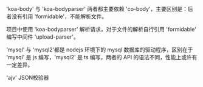 'koa-body' 与 'koa-bodyparser' 两者都主要依赖 'co-body'，主要区别是：后者没有引用 'formidable'，不能解析文件。

项目中使用 'koa-bodyparser' 解析请求，对于文件的解析自行引用 'formidable' 编写中间件 'upload-parser'。

'mysql' 与 'mysql2'都是 nodejs 环境下的 mysql 数据库的驱动程序，区别在于 'mysql' 是 js 编写，'mysql2' 是 ts 编写，两者的 API 的语法不同，性能上或许有一定差异。

'ajv' JSON校验器
